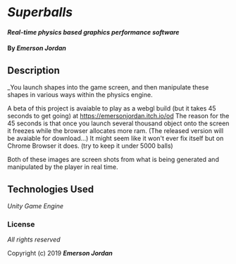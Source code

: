 # _Superballs_

#### _Real-time physics based graphics performance software_

#### By _**Emerson Jordan**_

## Description

_You launch shapes into the game screen, and then manipulate these shapes in various ways within the physics engine.

A beta of this project is avaiable to play as a webgl build (but it takes 45 seconds to get going) at https://emersonjordan.itch.io/od
The reason for the 45 seconds is that once you launch several thousand object onto the screen it freezes while the browser
allocates more ram. (The released version will be avaiable for download...) It might seem like it won't ever fix itself but on Chrome Browser it does. (try to keep it under 5000 balls)

Both of these images are screen shots from what is being generated and manipulated by the player in real time.


## Technologies Used

_Unity Game Engine_

### License

*All rights reserved*

Copyright (c) 2019 **_Emerson Jordan_**
